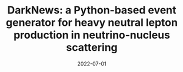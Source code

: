 ---
title: "DarkNews: a Python-based event generator for heavy neutral lepton production in neutrino-nucleus scattering"
authors:  Asli Abdullahi,  Jaime Hoefken Zink,  Matheus Hostert,  Daniele Massaro,  Silvia Pascoli
collection: publications
permalink: /publication/2022-07-01-DarkNews-a-Python-based-event-generator-for-heavy-neutral-lepton-production-in-neutrino-nucleus-scattering
date: 2022-07-01
venue: '<em>arXiv preprint</em>'
citation: '"DarkNews: a Python-based event generator for heavy neutral lepton production in neutrino-nucleus scattering", Asli Abdullahi,  Jaime Hoefken Zink,  Matheus Hostert,  Daniele Massaro,  Silvia Pascoli,  <em>arXiv preprint</em>, 2022, '
eprint: '2207.04137'
---